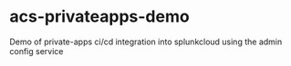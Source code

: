 # acs-privateapps-demo
Demo of private-apps ci/cd integration into splunkcloud using the admin config service
